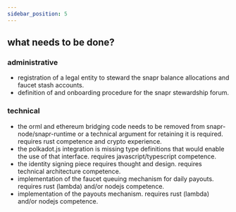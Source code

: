 ```yaml
---
sidebar_position: 5
---
```


## what needs to be done?

### administrative

- registration of a legal entity to steward the snapr balance allocations and faucet stash accounts.
- definition of and onboarding procedure for the snapr stewardship forum.

### technical

- the orml and ethereum bridging code needs to be removed from snapr-node/snapr-runtime or a technical argument for retaining it is required. requires rust competence and crypto experience.
- the polkadot.js integration is missing type definitions that would enable the use of that interface. requires javascript/typescript competence.
- the identity signing piece requires thought and design. requires technical architecture competence.
- implementation of the faucet queuing mechanism for daily payouts. requires rust (lambda) and/or nodejs competence.
- implementation of the payouts mechanism. requires rust (lambda) and/or nodejs competence.
